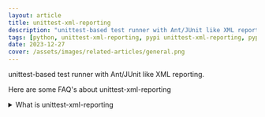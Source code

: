 ```yaml
---
layout: article
title: unittest-xml-reporting
description: "unittest-based test runner with Ant/JUnit like XML reporting."
tags: [python, unittest-xml-reporting, pypi unittest-xml-reporting, pypi, references]
date: 2023-12-27
cover: /assets/images/related-articles/general.png
---
```


unittest-based test runner with Ant/JUnit like XML reporting.

Here are some FAQ's about unittest-xml-reporting
<details>
<summary>What is unittest-xml-reporting</summary>
unittest-based test runner with Ant/JUnit like XML reporting.
</details>
